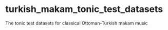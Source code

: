 turkish_makam_tonic_test_datasets
=================================

The tonic test datasets for classical Ottoman-Turkish makam music
